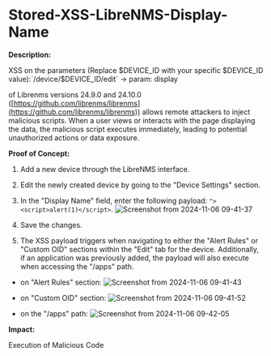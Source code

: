 # Stored-XSS-LibreNMS-Display-Name

**Description:**


XSS on the parameters (Replace $DEVICE_ID with your specific $DEVICE_ID value):`/device/$DEVICE_ID/edit` -> param: display


of Librenms versions 24.9.0 and 24.10.0 ([https://github.com/librenms/librenms](https://github.com/librenms/librenms)) allows remote attackers to inject malicious scripts. When a user views or interacts with the page displaying the data, the malicious script executes immediately, leading to potential unauthorized actions or data exposure.


**Proof of Concept:**
1. Add a new device through the LibreNMS interface.
2. Edit the newly created device by going to the "Device Settings" section.
3. In the "Display Name" field, enter the following payload: `"><script>alert(1)</script>`.
![Screenshot from 2024-11-06 09-41-37](https://github.com/user-attachments/assets/6b44e049-5748-4f70-a667-c681cacec9da)

4. Save the changes.
5. The XSS payload triggers when navigating to either the "Alert Rules" or "Custom OID" sections within the "Edit" tab for the device. Additionally, if an application was previously added, the payload will also execute when accessing the "/apps" path.

- on "Alert Rules" section:
![Screenshot from 2024-11-06 09-41-43](https://github.com/user-attachments/assets/eac5a8b7-f482-4d28-9247-889225665b27)

- on "Custom OID" section:
![Screenshot from 2024-11-06 09-41-52](https://github.com/user-attachments/assets/1bf5525a-1b50-4262-bdc1-df27d539e766)

- on the "/apps" path:
![Screenshot from 2024-11-06 09-42-05](https://github.com/user-attachments/assets/4bd39e1e-6c60-4cc5-b922-8db7fc8094fc)



**Impact:**

Execution of Malicious Code

